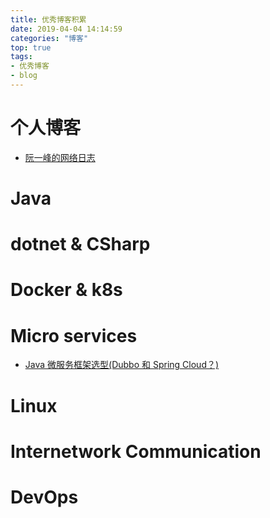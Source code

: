```yaml
---
title: 优秀博客积累
date: 2019-04-04 14:14:59
categories: "博客"
top: true
tags:
- 优秀博客
- blog
---
```


# 个人博客
- [阮一峰的网络日志](http://www.ruanyifeng.com/blog/)

# Java

# dotnet & CSharp

# Docker & k8s

# Micro services 
- [Java 微服务框架选型(Dubbo 和 Spring Cloud？)](https://www.cnblogs.com/xishuai/archive/2018/04/13/dubbo-and-spring-cloud.html)

# Linux

# Internetwork Communication 

# DevOps





